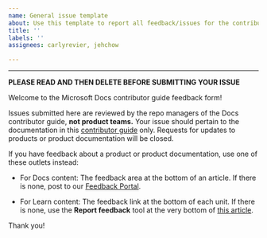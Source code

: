 ```yaml
---
name: General issue template
about: Use this template to report all feedback/issues for the contributor guide.
title: ''
labels: ''
assignees: carlyrevier, jehchow

---
```


---
**PLEASE READ AND THEN DELETE BEFORE SUBMITTING YOUR ISSUE**

Welcome to the Microsoft Docs contributor guide feedback form!

Issues submitted here are reviewed by the repo managers of the Docs contributor guide, **not product teams.** Your issue should pertain to the documentation in this [contributor guide](https://learn.microsoft.com/en-us/contribute/?branch=main) only. Requests for updates to products or product documentation will be closed.

If you have feedback about a product or product documentation, use one of these outlets instead:

- For Docs content: The feedback area at the bottom of an article. If there is none, post to our [Feedback Portal](https://feedbackportal.microsoft.com/feedback/).

- For Learn content: The feedback link at the bottom of each unit. If there is none, use the **Report feedback** tool at the very bottom of [this article](https://review.learn.microsoft.com/en-us/learn/support/troubleshooting?branch=main#report-feedback).

Thank you!
